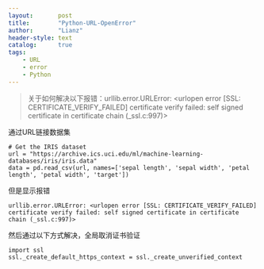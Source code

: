 ```yaml
---
layout:       post
title:        "Python-URL-OpenError"
author:       "Lianz"
header-style: text
catalog:      true
tags:
    - URL
    - error
    - Python
---
```


> 关于如何解决以下报错：urllib.error.URLError: <urlopen error [SSL: CERTIFICATE_VERIFY_FAILED] certificate verify failed: self signed certificate in certificate chain (_ssl.c:997)>

通过URL链接数据集

```
# Get the IRIS dataset
url = "https://archive.ics.uci.edu/ml/machine-learning-databases/iris/iris.data"
data = pd.read_csv(url, names=['sepal length', 'sepal width', 'petal length', 'petal width', 'target'])
```

但是显示报错

```
urllib.error.URLError: <urlopen error [SSL: CERTIFICATE_VERIFY_FAILED] certificate verify failed: self signed certificate in certificate chain (_ssl.c:997)>
```

然后通过以下方式解决，全局取消证书验证

```
import ssl
ssl._create_default_https_context = ssl._create_unverified_context
```



